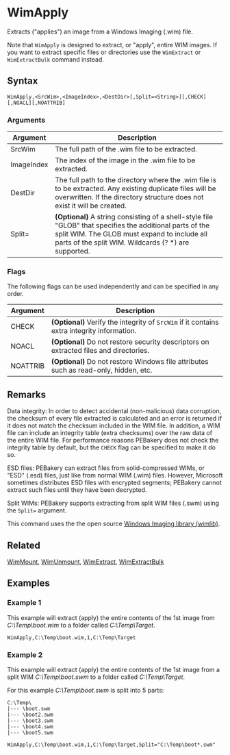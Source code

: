 # WimApply

Extracts ("applies") an image from a Windows Imaging (.wim) file.

Note that `WimApply` is designed to extract, or "apply", entire WIM images. If you want to extract specific files or directories use the `WimExtract` or `WimExtractBulk` command instead.

## Syntax

```pebakery
WimApply,<SrcWim>,<ImageIndex>,<DestDir>[,Split=<String>][,CHECK][,NOACL][,NOATTRIB]
```

### Arguments

| Argument | Description |
| --- | --- |
| SrcWim | The full path of the .wim file to be extracted. |
| ImageIndex | The index of the image in the .wim file to be extracted. |
| DestDir | The full path to the directory where the .wim file is to be extracted. Any existing duplicate files will be overwritten. If the directory structure does not exist it will be created. |
| Split= | **(Optional)** A string consisting of a shell-style file "GLOB" that specifies the additional parts of the split WIM. The GLOB must expand to include all parts of the split WIM. Wildcards (? *) are supported. |

### Flags

The following flags can be used independently and can be specified in any order.

| Argument | Description |
| --- | --- |
| CHECK | **(Optional)** Verify the integrity of `SrcWim` if it contains extra integrity information. |
| NOACL | **(Optional)** Do not restore security descriptors on extracted files and directories. |
| NOATTRIB | **(Optional)** Do not restore Windows file attributes such as read-only, hidden, etc. |

## Remarks

Data integrity: In order to detect accidental (non-malicious) data corruption, the checksum of every file extracted is calculated and an error is returned if it does not match the checksum included in the WIM file. In addition, a WIM file can include an integrity table (extra checksums) over the raw data of the entire WIM file. For performance reasons PEBakery does not check the integrity table by default, but the `CHECK` flag can be specified to make it do so.

ESD files: PEBakery can extract files from solid-compressed WIMs, or "ESD" (.esd) files, just like from normal WIM (.wim) files. However, Microsoft sometimes distributes ESD files with encrypted segments; PEBakery cannot extract such files until they have been decrypted.

Split WIMs: PEBakery supports extracting from split WIM files (.swm) using the `Split=` argument.

This command uses the the open source [Windows Imaging library (wimlib)](https://wimlib.net/).

## Related

[WimMount](./WimMount.md), [WimUnmount](./WimUnmount.md), [WimExtract](./WimExtract.md), [WimExtractBulk](./WimExtractBulk.md)

## Examples

### Example 1

This example will extract (apply) the entire contents of the 1st image from *C:\Temp\boot.wim* to a folder called *C:\Temp\Target*.

```pebakery
WimApply,C:\Temp\boot.wim,1,C:\Temp\Target
```

### Example 2

This example will extract (apply) the entire contents of the 1st image from a split WIM *C:\Temp\boot.swm* to a folder called *C:\Temp\Target*.

For this example *C:\Temp\boot.swm* is split into 5 parts:

```
C:\Temp\
|--- \boot.swm
|--- \boot2.swm
|--- \boot3.swm
|--- \boot4.swm
|--- \boot5.swm
```

```pebakery
WimApply,C:\Temp\boot.wim,1,C:\Temp\Target,Split="C:\Temp\boot*.swm"
```
